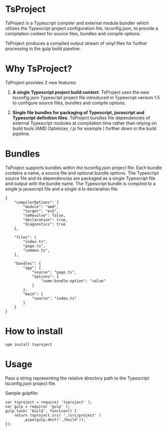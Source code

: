 # TsProject
TsProject is a Typescript compiler and external module bundler which utilizes the Typescript project configuration file, tsconfig.json, to provide a compilation context for source files, bundles and compile options.

TsProject produces a compiled output stream of vinyl files for further processing in the gulp build pipeline.

# Why TsProject?
TsProject provides 2 new features:

1. **A single Typescript project build context**. TsProject uses the new tsconfig.json Typescript project file introduced in Typescript version 1.5 to configure source files, bundles and compile options.

2. **Single file bundles for packaging of Typescript, javascript and Typescript definition files**. TsProject bundles file dependencies of external Typescript modules at compilation time rather than relying on build tools (AMD Optimizer, r.js for example ) further down in the build pipeline.

# Bundles
TsProject supports bundles within the tsconfig.json project file.  Each bundle contains a name, a source file and optional bundle options.
The Typescript source file and its dependencies are packaged as a single Typescript file and output with the bundle name. The Typescript bundle is compiled to a single js javascript file and a single d.ts declaration file.

```
{
    "compilerOptions": {
        "module": "amd",
        "target": "es5",
        "noResolve": false,
        "declaration": true,
        "diagnostics": true
    },

    "files": [
        "index.ts",
        "page.ts",
        "common.ts",
    ],
    
    "bundles": {
        "app": {
            "source": "page.ts",
            "options": { 
                "some-bundle-option": "value"  
            }
        },
        "main": {
            "source": "index.ts"
        }
    }
}
```

# How to install

```
npm install tsproject
```

# Usage
Pass a string representing the relative directory path to the Typescript tsconfig.json project file.

Sample gulpfile:

```
var tsproject = require( 'tsproject' );
var gulp = require( 'gulp' );
gulp.task( 'build', function() {
    return tsproject.src( './src/project' )
        .pipe(gulp.dest('./build'));
});
```
